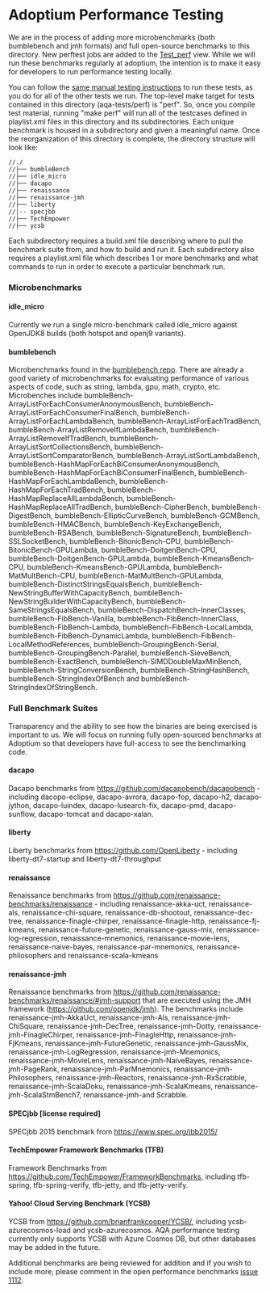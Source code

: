 
<!--
Licensed under the Apache License, Version 2.0 (the "License");
you may not use this file except in compliance with the License.
You may obtain a copy of the License at

[1]https://www.apache.org/licenses/LICENSE-2.0

Unless required by applicable law or agreed to in writing, software
distributed under the License is distributed on an "AS IS" BASIS,
WITHOUT WARRANTIES OR CONDITIONS OF ANY KIND, either express or implied.
See the License for the specific language governing permissions and
-->

# Adoptium Performance Testing

We are in the process of adding more microbenchmarks (both bumblebench and jmh formats) and full open-source benchmarks to this directory. New perftest jobs are added to the [Test_perf](https://ci.adoptium.net/view/Test_perf/) view.  While we will run these benchmarks regularly at adoptium, the intention is to make it easy for developers to run performance testing locally.  

You can follow the [same manual testing instructions](https://github.com/adoptium/aqa-tests/blob/master/doc/userGuide.md#local-testing-via-make-targets-on-the-commandline) to run these tests, as you do for all of the other tests we run.  The top-level make target for tests contained in this directory (aqa-tests/perf) is "perf".  So, once you compile test material, running "make perf" will run all of the testcases defined in playlist.xml files in this directory and its subdirectories.  Each unique benchmark is housed in a 
subdirectory and given a meaningful name.  Once the reorganization of this directory is complete, the directory structure will look like:

```
//./
//├── bumbleBench
//├── idle_micro
//├── dacapo
//├── renaissance
//├── renaissance-jmh
//├── liberty
//|-- specjbb
//├── TechEmpower
//├── ycsb

```
Each subdirectory requires a build.xml file describing where to pull the benchmark suite from, and how to build and run it.  Each subdirectory also requires a playlist.xml file which describes 1 or more benchmarks and what commands to run in order to execute a particular benchmark run.

### Microbenchmarks
#### idle_micro
Currently we run a single micro-benchmark called idle_micro against OpenJDK8 builds (both hotspot and openj9 variants).  

#### bumblebench  
Microbenchmarks found in the [bumblebench repo](https://github.com/adoptium/bumblebench).  There are already a good variety of microbenchmarks for evaluating performance of various aspects of code, such as string, lambda, gpu, math, crypto, etc.  Microbenches include bumbleBench-ArrayListForEachConsumerAnonymousBench, bumbleBench-ArrayListForEachConsumerFinalBench, bumbleBench-ArrayListForEachLambdaBench, bumbleBench-ArrayListForEachTradBench, bumbleBench-ArrayListRemoveIfLambdaBench, bumbleBench-ArrayListRemoveIfTradBench, bumbleBench-ArrayListSortCollectionsBench, bumbleBench-ArrayListSortComparatorBench, bumbleBench-ArrayListSortLambdaBench, bumbleBench-HashMapForEachBiConsumerAnonymousBench, bumbleBench-HashMapForEachBiConsumerFinalBench, bumbleBench-HashMapForEachLambdaBench, bumbleBench-HashMapForEachTradBench, bumbleBench-HashMapReplaceAllLambdaBench, bumbleBench-HashMapReplaceAllTradBench, bumbleBench-CipherBench, bumbleBench-DigestBench, bumbleBench-EllipticCurveBench, bumbleBench-GCMBench, bumbleBench-HMACBench, bumbleBench-KeyExchangeBench, bumbleBench-RSABench, bumbleBench-SignatureBench, bumbleBench-SSLSocketBench, bumbleBench-BitonicBench-CPU, bumbleBench-BitonicBench-GPULambda, bumbleBench-DoitgenBench-CPU, bumbleBench-DoitgenBench-GPULambda, bumbleBench-KmeansBench-CPU, bumbleBench-KmeansBench-GPULambda, bumbleBench-MatMultBench-CPU, bumbleBench-MatMultBench-GPULambda, bumbleBench-DistinctStringsEqualsBench, bumbleBench-NewStringBufferWithCapacityBench, bumbleBench-NewStringBuilderWithCapacityBench, bumbleBench-SameStringsEqualsBench, bumbleBench-DispatchBench-InnerClasses, bumbleBench-FibBench-Vanilla, bumbleBench-FibBench-InnerClass, bumbleBench-FibBench-Lambda, bumbleBench-FibBench-LocalLambda, bumbleBench-FibBench-DynamicLambda, bumbleBench-FibBench-LocalMethodReferences, bumbleBench-GroupingBench-Serial, bumbleBench-GroupingBench-Parallel, bumbleBench-SieveBench, bumbleBench-ExactBench, bumbleBench-SIMDDoubleMaxMinBench, bumbleBench-StringConversionBench, bumbleBench-StringHashBench, bumbleBench-StringIndexOfBench and bumbleBench-StringIndexOfStringBench.

### Full Benchmark Suites
Transparency and the ability to see how the binaries are being exercised is important to us.  We will focus on running fully open-sourced benchmarks at Adoptium so that developers have full-access to see the benchmarking code.  

#### dacapo
Dacapo benchmarks from https://github.com/dacapobench/dacapobench - including dacopo-eclipse, dacapo-avrora, dacapo-fop, dacapo-h2, dacapo-jython, dacapo-luindex, dacapo-lusearch-fix, dacapo-pmd, dacapo-sunflow, dacapo-tomcat and dacapo-xalan.

#### liberty
Liberty benchmarks from https://github.com/OpenLiberty - including liberty-dt7-startup and liberty-dt7-throughput

#### renaissance
Renaissance benchmarks from https://github.com/renaissance-benchmarks/renaissance - including renaissance-akka-uct, renaissance-als, renaissance-chi-square, renaissance-db-shootout, renaissance-dec-tree, renaissance-finagle-chirper, renaissance-finagle-http, renaissance-fj-kmeans, renaissance-future-genetic, renaissance-gauss-mix, renaissance-log-regression, renaissance-mnemonics, renaissance-movie-lens, renaissance-naive-bayes, renaissance-par-mnemonics, renaissance-philosophers and renaissance-scala-kmeans

#### renaissance-jmh
Renaissance benchmarks from https://github.com/renaissance-benchmarks/renaissance/#jmh-support that are executed using the JMH framework (https://github.com/openjdk/jmh). The benchmarks include renaissance-jmh-AkkaUct, renaissance-jmh-Als, renaissance-jmh-ChiSquare, renaissance-jmh-DecTree, renaissance-jmh-Dotty, renaissance-jmh-FinagleChirper, renaissance-jmh-FinagleHttp, renaissance-jmh-FjKmeans, renaissance-jmh-FutureGenetic, renaissance-jmh-GaussMix, renaissance-jmh-LogRegression, renaissance-jmh-Mnemonics, renaissance-jmh-MovieLens, renaissance-jmh-NaiveBayes, renaissance-jmh-PageRank, renaissance-jmh-ParMnemonics, renaissance-jmh-Philosophers, renaissance-jmh-Reactors, renaissance-jmh-RxScrabble, renaissance-jmh-ScalaDoku, renaissance-jmh-ScalaKmeans, renaissance-jmh-ScalaStmBench7, renaissance-jmh-and Scrabble.

#### SPECjbb [license required]
SPECjbb 2015 benchmark from https://www.spec.org/jbb2015/

#### TechEmpower Framework Benchmarks (TFB)
Framework Benchmarks from https://github.com/TechEmpower/FrameworkBenchmarks, including tfb-spring, tfb-spring-verify, tfb-jetty, and tfb-jetty-verify. 

#### Yahoo! Cloud Serving Benchmark (YCSB)
YCSB from https://github.com/brianfrankcooper/YCSB/, including ycsb-azurecosmos-load and ycsb-azurecosmos. AQA performance testing currently only supports YCSB with Azure Cosmos DB, but other databases may be added in the future.

Additional benchmarks are being reviewed for addition and if you wish to include more, please comment in the open performance benchmarks [issue 1112](https://github.com/adoptium/aqa-tests/issues/1112).
